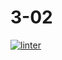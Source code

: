 # 3-02
[![linter](https://github.com/matthew-gagne/3-02/workflows/linter/badge.svg)](https://github.com/marketplace/actions/super-linter)
